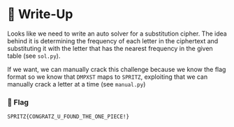 # 🔑 Write-Up

Looks like we need to write an auto solver for a substitution cipher.
The idea behind it is determining the frequency of each letter in the ciphertext and substituting it with the letter that has the nearest frequency in the given table (see `sol.py`).


If we want, we can manually crack this challenge because we know the flag format so we know that `DMPXST` maps to `SPRITZ`, exploiting that we can manually crack a letter at a time (see `manual.py`)
### 🚩 Flag

```plaintext
SPRITZ{CONGRATZ_U_FOUND_THE_ONE_PIECE!}
```